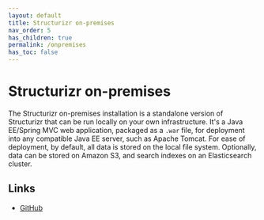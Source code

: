 ```yaml
---
layout: default
title: Structurizr on-premises
nav_order: 5
has_children: true
permalink: /onpremises
has_toc: false
---
```


# Structurizr on-premises

The Structurizr on-premises installation is a standalone version of Structurizr that can be run locally on your own infrastructure.
It's a Java EE/Spring MVC web application, packaged as a `.war` file, for deployment into any compatible Java EE server, such as Apache Tomcat.
For ease of deployment, by default, all data is stored on the local file system.
Optionally, data can be stored on Amazon S3, and search indexes on an Elasticsearch cluster.

## Links

- [GitHub](https://github.com/structurizr/onpremises)
